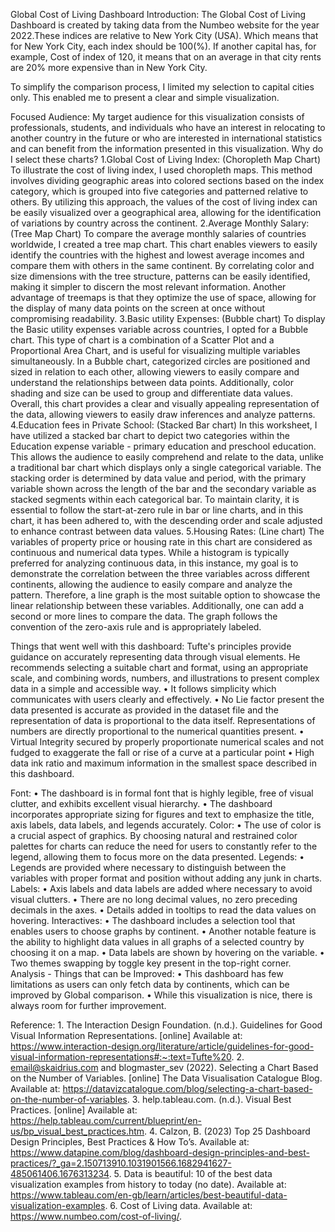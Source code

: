 Global Cost of Living Dashboard
Introduction:
The Global Cost of Living Dashboard is created by taking data from the Numbeo website for the year 2022.These indices are relative to New York City (USA). Which means that for New York City, each index should be 100(%). If another capital has, for example, Cost of index of 120, it means that on an average in that city rents are 20% more expensive than in New York City.

To simplify the comparison process, I limited my selection to capital cities only. This enabled me to present a clear and simple visualization.

Focused Audience:
My target audience for this visualization consists of professionals, students, and individuals who have an interest in relocating to another country in the future or who are interested in international statistics and can benefit from the information presented in this visualization.
Why do I select these charts?
1.Global Cost of Living Index:
(Choropleth Map Chart)
To illustrate the cost of living index, I used choropleth maps. This method involves dividing geographic areas into colored sections based on the index category, which is grouped into five categories and patterned relative to others. By utilizing this approach, the values of the cost of living index can be easily visualized over a geographical area, allowing for the identification of variations by country across the continent.
2.Average Monthly Salary:
(Tree Map Chart)
To compare the average monthly salaries of countries worldwide, I created a tree map chart. This chart enables viewers to easily identify the countries with the highest and lowest average incomes and compare them with others in the same continent. By correlating color and size dimensions with the tree structure, patterns can be easily identified, making it simpler to discern the most relevant information. Another advantage of treemaps is that they optimize the use of space, allowing for the display of many data points on the screen at once without compromising readability.
3.Basic utility Expenses:
(Bubble chart)
To display the Basic utility expenses variable across countries, I opted for a Bubble chart. This type of chart is a combination of a Scatter Plot and a Proportional Area Chart, and is useful for visualizing multiple variables simultaneously. In a Bubble chart, categorized circles are positioned and sized in relation to each other, allowing viewers to easily compare and understand the relationships between data points. Additionally, color shading and size can be used to group and differentiate data values. Overall, this chart provides a clear and visually appealing representation of the data, allowing viewers to easily draw inferences and analyze patterns.
4.Education fees in Private School:
(Stacked Bar chart)
In this worksheet, I have utilized a stacked bar chart to depict two categories within the Education expense variable - primary education and preschool education. This allows the audience to easily comprehend and relate to the data, unlike a traditional bar chart which displays only a single categorical variable. The stacking order is determined by data value and period, with the primary variable shown across the length of the bar and the secondary variable as stacked segments within each categorical bar. To maintain clarity, it is essential to follow the start-at-zero rule in bar or line charts, and in this chart, it has been adhered to, with the descending order and scale adjusted to enhance contrast between data values.
5.Housing Rates:
(Line chart)
The variables of property price or housing rate in this chart are considered as continuous and numerical data types. While a histogram is typically preferred for analyzing continuous data, in this instance, my goal is to demonstrate the correlation between the three variables across different continents, allowing the audience to easily compare and analyze the pattern. Therefore, a line graph is the most suitable option to showcase the linear relationship between these variables. Additionally, one can add a second or more lines to compare the data. The graph follows the convention of the zero-axis rule and is appropriately labeled.

Things that went well with this dashboard:
Tufte's principles provide guidance on accurately representing data through visual elements. He recommends selecting a suitable chart and format, using an appropriate scale, and combining words, numbers, and illustrations to present complex data in a simple and accessible way.
• It follows simplicity which communicates with users clearly and effectively.
• No Lie factor present the data presented is accurate as provided in the dataset file and the representation of data is proportional to the data itself. Representations of numbers are directly proportional to the numerical quantities present.
• Virtual Integrity secured by properly proportionate numerical scales and not fudged to exaggerate the fall or rise of a curve at a particular point
• High data ink ratio and maximum information in the smallest space described in this dashboard.

Font:
• The dashboard is in formal font that is highly legible, free of visual clutter, and exhibits excellent visual hierarchy.
• The dashboard incorporates appropriate sizing for figures and text to emphasize the title, axis labels, data labels, and legends accurately.
Color:
• The use of color is a crucial aspect of graphics. By choosing natural and restrained color palettes for charts can reduce the need for users to constantly refer to the legend, allowing them to focus more on the data presented.
Legends:
• Legends are provided where necessary to distinguish between the variables with proper format and position without adding any junk in charts.
Labels:
• Axis labels and data labels are added where necessary to avoid visual clutters.
• There are no long decimal values, no zero preceding decimals in the axes.
• Details added in tooltips to read the data values on hovering.
Interactives:
• The dashboard includes a selection tool that enables users to choose graphs by continent.
• Another notable feature is the ability to highlight data values in all graphs of a selected country by choosing it on a map.
• Data labels are shown by hovering on the variable.
• Two themes swapping by toggle key present in the top-right corner.
Analysis - Things that can be Improved:
• This dashboard has few limitations as users can only fetch data by continents, which can be improved by Global comparison. • While this visualization is nice, there is always room for further improvement.

Reference: 1. The Interaction Design Foundation. (n.d.). Guidelines for Good Visual Information Representations. [online] Available at: https://www.interaction-design.org/literature/article/guidelines-for-good-visual-information-representations#:~:text=Tufte%20. 
2. email@skaidrius.com and blogmaster_sev (2022). Selecting a Chart Based on the Number of Variables. [online] The Data Visualisation Catalogue Blog. Available at: https://datavizcatalogue.com/blog/selecting-a-chart-based-on-the-number-of-variables. 
3. help.tableau.com. (n.d.). Visual Best Practices. [online] Available at: https://help.tableau.com/current/blueprint/en-us/bp_visual_best_practices.htm. 
4. Calzon, B. (2023) Top 25 Dashboard Design Principles, Best Practices & How To’s. Available at: https://www.datapine.com/blog/dashboard-design-principles-and-best-practices/?_ga=2.150713910.1031901566.1682941627-485061406.1676313234. 
5. Data is beautiful: 10 of the best data visualization examples from history to today (no date). Available at: https://www.tableau.com/en-gb/learn/articles/best-beautiful-data-visualization-examples. 
6. Cost of Living data. Available at: https://www.numbeo.com/cost-of-living/.
